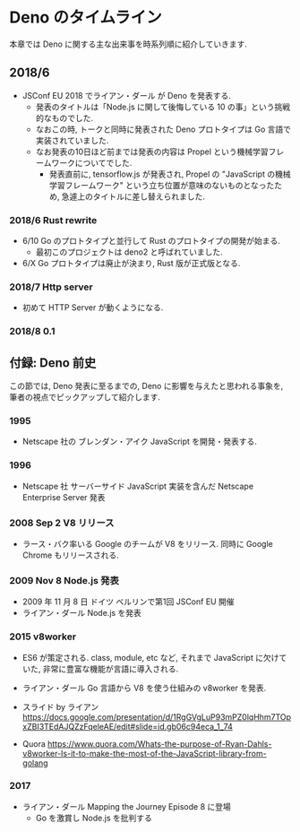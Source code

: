 # Deno のタイムライン

本章では Deno に関する主な出来事を時系列順に紹介していきます.

## 2018/6

- JSConf EU 2018 でライアン・ダール が Deno を発表する.
  - 発表のタイトルは「Node.js に関して後悔している 10 の事」という挑戦的なものでした.
  - なおこの時, トークと同時に発表された Deno プロトタイプは Go 言語で実装されていました.
  - なお発表の10日ほど前までは発表の内容は Propel という機械学習フレームワークについてでした.
    - 発表直前に, tensorflow.js が発表され, Propel の "JavaScript の機械学習フレームワーク" という立ち位置が意味のないものとなったため, 急遽上のタイトルに差し替えられました.

### 2018/6 Rust rewrite

- 6/10 Go のプロトタイプと並行して Rust のプロトタイプの開発が始まる.
  - 最初このプロジェクトは deno2 と呼ばれていました.
- 6/X Go プロトタイプは廃止が決まり, Rust 版が正式版となる.

### 2018/7 Http server

- 初めて HTTP Server が動くようになる.

### 2018/8 0.1

## 付録: Deno 前史

この節では, Deno 発表に至るまでの, Deno に影響を与えたと思われる事象を, 筆者の視点でピックアップして紹介します.

### 1995

- Netscape 社の ブレンダン・アイク JavaScript を開発・発表する.

### 1996

- Netscape 社 サーバーサイド JavaScript 実装を含んだ Netscape Enterprise Server 発表

### 2008 Sep 2 V8 リリース

- ラース・バク率いる Google のチームが V8 をリリース. 同時に Google Chrome もリリースされる.

### 2009 Nov 8 Node.js 発表

- 2009 年 11 月 8 日 ドイツ ベルリンで第1回 JSConf EU 開催
- ライアン・ダール Node.js を発表

<!--
  - JSConf EU 2009 Node.js https://www.youtube.com/watch?v=ztspvPYybIY
  - JSConf EU 2009 スピーカー紹介 https://www.jsconf.eu/2009/speaker/speakers_selected.html
-->

### 2015 v8worker

- ES6 が策定される. class, module, etc など, それまで JavaScript に欠けていた, 非常に豊富な機能が言語に導入される.
- ライアン・ダール Go 言語から V8 を使う仕組みの v8worker を発表.

- スライド by ライアン https://docs.google.com/presentation/d/1RgGVgLuP93mPZ0lqHhm7TOpxZBI3TEdAJQZzFqeleAE/edit#slide=id.gb06c94eca_1_74
- Quora https://www.quora.com/Whats-the-purpose-of-Ryan-Dahls-v8worker-Is-it-to-make-the-most-of-the-JavaScript-library-from-golang

### 2017

- ライアン・ダール Mapping the Journey Episode 8 に登場
  - Go を激賞し Node.js を批判する
